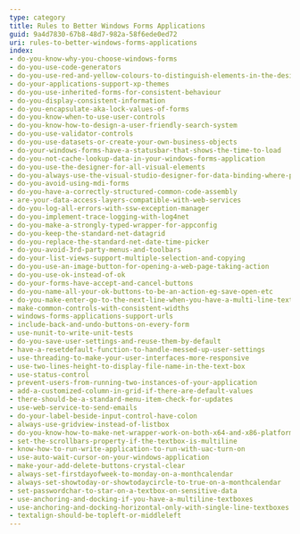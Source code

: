 ```yaml
---
type: category
title: Rules to Better Windows Forms Applications
guid: 9a4d7830-67b8-48d7-982a-58f6ede0ed72
uri: rules-to-better-windows-forms-applications
index:
- do-you-know-why-you-choose-windows-forms
- do-you-use-code-generators
- do-you-use-red-and-yellow-colours-to-distinguish-elements-in-the-designer
- do-your-applications-support-xp-themes
- do-you-use-inherited-forms-for-consistent-behaviour
- do-you-display-consistent-information
- do-you-encapsulate-aka-lock-values-of-forms
- do-you-know-when-to-use-user-controls
- do-you-know-how-to-design-a-user-friendly-search-system
- do-you-use-validator-controls
- do-you-use-datasets-or-create-your-own-business-objects
- do-your-windows-forms-have-a-statusbar-that-shows-the-time-to-load
- do-you-not-cache-lookup-data-in-your-windows-forms-application
- do-you-use-the-designer-for-all-visual-elements
- do-you-always-use-the-visual-studio-designer-for-data-binding-where-possible
- do-you-avoid-using-mdi-forms
- do-you-have-a-correctly-structured-common-code-assembly
- are-your-data-access-layers-compatible-with-web-services
- do-you-log-all-errors-with-ssw-exception-manager
- do-you-implement-trace-logging-with-log4net
- do-you-make-a-strongly-typed-wrapper-for-appconfig
- do-you-keep-the-standard-net-datagrid
- do-you-replace-the-standard-net-date-time-picker
- do-you-avoid-3rd-party-menus-and-toolbars
- do-your-list-views-support-multiple-selection-and-copying
- do-you-use-an-image-button-for-opening-a-web-page-taking-action
- do-you-use-ok-instead-of-ok
- do-your-forms-have-accept-and-cancel-buttons
- do-you-name-all-your-ok-buttons-to-be-an-action-eg-save-open-etc
- do-you-make-enter-go-to-the-next-line-when-you-have-a-multi-line-textbox-rather-than-hit-the-ok-button
- make-common-controls-with-consistent-widths
- windows-forms-applications-support-urls
- include-back-and-undo-buttons-on-every-form
- use-nunit-to-write-unit-tests
- do-you-save-user-settings-and-reuse-them-by-default
- have-a-resetdefault-function-to-handle-messed-up-user-settings
- use-threading-to-make-your-user-interfaces-more-responsive
- use-two-lines-height-to-display-file-name-in-the-text-box
- use-status-control
- prevent-users-from-running-two-instances-of-your-application
- add-a-customized-column-in-grid-if-there-are-default-values
- there-should-be-a-standard-menu-item-check-for-updates
- use-web-service-to-send-emails
- do-your-label-beside-input-control-have-colon
- always-use-gridview-instead-of-listbox
- do-you-know-how-to-make-net-wrapper-work-on-both-x64-and-x86-platforms
- set-the-scrollbars-property-if-the-textbox-is-multiline
- know-how-to-run-write-application-to-run-with-uac-turn-on
- use-auto-wait-cursor-on-your-windows-application
- make-your-add-delete-buttons-crystal-clear
- always-set-firstdayofweek-to-monday-on-a-monthcalendar
- always-set-showtoday-or-showtodaycircle-to-true-on-a-monthcalendar
- set-passwordchar-to-star-on-a-textbox-on-sensitive-data
- use-anchoring-and-docking-if-you-have-a-multiline-textboxes
- use-anchoring-and-docking-horizontal-only-with-single-line-textboxes
- textalign-should-be-topleft-or-middleleft
---
```

